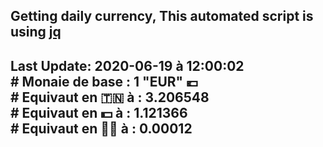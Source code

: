 ## Getting daily currency, This automated script is using [jq](https://stedolan.github.io/jq/)
## Last Update:  2020-06-19 à 12:00:02 </br># Monaie de base : 1 "EUR" 💶 </br> # Equivaut en 🇹🇳 à :  3.206548 </br> # Equivaut en 💵 à : 1.121366</br> # Equivaut en 🐱‍💻 à :  0.00012
